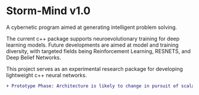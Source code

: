 # Storm-Mind v1.0
A cybernetic program aimed at generating intelligent problem solving.

The current c++ package supports neuroevolutionary training for deep learning models. Future developments are aimed at model and training diversity, with targeted fields being Reinforcement Learning, RESNETS, and Deep Belief Networks.

This project serves as an experimental research package for developing lightweight c++ neural networks.

```diff
+ Prototype Phase: Architecture is likely to change in pursuit of scalable rapid iteration systems.
```
